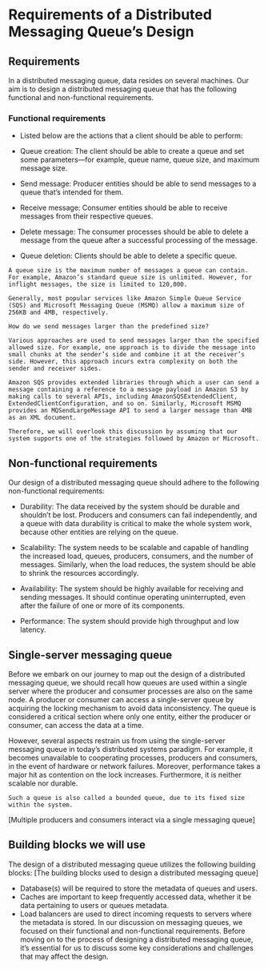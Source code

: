 # Requirements of a Distributed Messaging Queue’s Design
## Requirements
In a distributed messaging queue, data resides on several machines. Our aim is to design a distributed messaging queue that has the following functional and non-functional requirements.

### Functional requirements
- Listed below are the actions that a client should be able to perform:

- Queue creation: The client should be able to create a queue and set some parameters—for example, queue name, queue size, and maximum message size.

- Send message: Producer entities should be able to send messages to a queue that’s intended for them.

- Receive message: Consumer entities should be able to receive messages from their respective queues.

- Delete message: The consumer processes should be able to delete a message from the queue after a successful processing of the message.

- Queue deletion: Clients should be able to delete a specific queue.
```
A queue size is the maximum number of messages a queue can contain. For example, Amazon’s standard queue size is unlimited. However, for inflight messages, the size is limited to 120,000.

Generally, most popular services like Amazon Simple Queue Service (SQS) and Microsoft Messaging Queue (MSMQ) allow a maximum size of 256KB and 4MB, respectively.

How do we send messages larger than the predefined size?

Various approaches are used to send messages larger than the specified allowed size. For example, one approach is to divide the message into small chunks at the sender’s side and combine it at the receiver’s side. However, this approach incurs extra complexity on both the sender and receiver sides.

Amazon SQS provides extended libraries through which a user can send a message containing a reference to a message payload in Amazon S3 by making calls to several APIs, including AmazonSQSExtendedClient, ExtendedClientConfiguration, and so on. Similarly, Microsoft MSMQ provides an MQSendLargeMessage API to send a larger message than 4MB as an XML document.

Therefore, we will overlook this discussion by assuming that our system supports one of the strategies followed by Amazon or Microsoft.

```
## Non-functional requirements
Our design of a distributed messaging queue should adhere to the following non-functional requirements:

- Durability: The data received by the system should be durable and shouldn’t be lost. Producers and consumers can fail independently, and a queue with data durability is critical to make the whole system work, because other entities are relying on the queue.

- Scalability: The system needs to be scalable and capable of handling the increased load, queues, producers, consumers, and the number of messages. Similarly, when the load reduces, the system should be able to shrink the resources accordingly.

- Availability: The system should be highly available for receiving and sending messages. It should continue operating uninterrupted, even after the failure of one or more of its components.

- Performance: The system should provide high throughput and low latency.

## Single-server messaging queue
Before we embark on our journey to map out the design of a distributed messaging queue, we should recall how queues are used within a single server where the producer and consumer processes are also on the same node. A producer or consumer can access a single-server queue by acquiring the locking mechanism to avoid data inconsistency. The queue is considered a critical section where only one entity, either the producer or consumer, can access the data at a time.

However, several aspects restrain us from using the single-server messaging queue in today’s distributed systems paradigm. For example, it becomes unavailable to cooperating processes, producers and consumers, in the event of hardware or network failures. Moreover, performance takes a major hit as contention on the lock increases. Furthermore, it is neither scalable nor durable.

```
Such a queue is also called a bounded queue, due to its fixed size within the system.
```

[Multiple producers and consumers interact via a single messaging queue]

## Building blocks we will use
The design of a distributed messaging queue utilizes the following building blocks:
[The building blocks used to design a distributed messaging queue]

- Database(s) will be required to store the metadata of queues and users.
- Caches are important to keep frequently accessed data, whether it be data pertaining to users or queues metadata.
- Load balancers are used to direct incoming requests to servers where the metadata is stored.
In our discussion on messaging queues, we focused on their functional and non-functional requirements. Before moving on to the process of designing a distributed messaging queue, it’s essential for us to discuss some key considerations and challenges that may affect the design.
